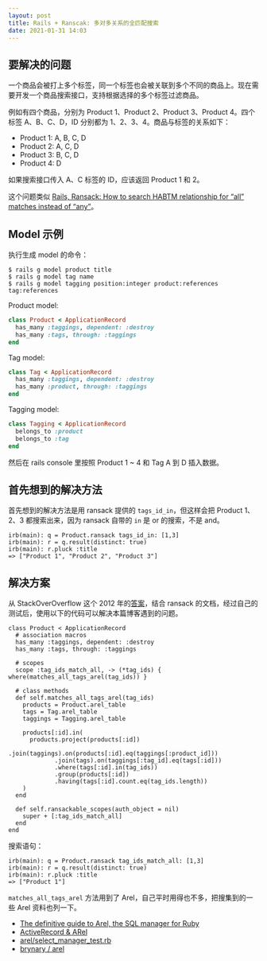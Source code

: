 ```yaml
---
layout: post
title: Rails + Ranscak: 多对多关系的全匹配搜索
date: 2021-01-31 14:03
---
```


## 要解决的问题

一个商品会被打上多个标签，同一个标签也会被关联到多个不同的商品上。现在需要开发一个商品搜索接口，支持根据选择的多个标签过滤商品。

例如有四个商品，分别为 Product 1、Product 2、Product 3、Product 4。四个标签 A、B、C、D，ID 分别都为 1、2、3、4。商品与标签的关系如下：

- Product 1: A, B, C, D
- Product 2: A, C, D
- Product 3: B, C, D
- Product 4: D

如果搜索接口传入 A、C 标签的 ID，应该返回 Product 1 和 2。

这个问题类似 [Rails, Ransack: How to search HABTM relationship for “all” matches instead of “any”](https://stackoverflow.com/questions/13409627/rails-ransack-how-to-search-habtm-relationship-for-all-matches-instead-of-a)。

## Model 示例

执行生成 model 的命令：

```shell
$ rails g model product title
$ rails g model tag name
$ rails g model tagging position:integer product:references tag:references
```

Product model:

```ruby
class Product < ApplicationRecord
  has_many :taggings, dependent: :destroy
  has_many :tags, through: :taggings
end
```

Tag model:

```ruby
class Tag < ApplicationRecord
  has_many :taggings, dependent: :destroy
  has_many :product, through: :taggings
end
```

Tagging model:

```ruby
class Tagging < ApplicationRecord
  belongs_to :product
  belongs_to :tag
end
```

然后在 rails console 里按照 Product 1 ~ 4 和 Tag A 到 D 插入数据。

## 首先想到的解决方法

首先想到的解决方法是用 ransack 提供的 `tags_id_in`，但这样会把 Product 1、2、3 都搜索出来，因为 ransack 自带的 `in` 是 or 的搜索，不是 and。

```
irb(main): q = Product.ransack tags_id_in: [1,3]
irb(main): r = q.result(distinct: true)
irb(main): r.pluck :title
=> ["Product 1", "Product 2", "Product 3"]
```

## 解决方案

从 StackOverOverflow 这个 2012 年的[答案](https://stackoverflow.com/a/13445889/888089)，结合 ransack 的文档，经过自己的测试后，使用以下的代码可以解决本篇博客遇到的问题。


```
class Product < ApplicationRecord
  # association macros
  has_many :taggings, dependent: :destroy
  has_many :tags, through: :taggings

  # scopes
  scope :tag_ids_match_all, -> (*tag_ids) { where(matches_all_tags_arel(tag_ids)) }

  # class methods
  def self.matches_all_tags_arel(tag_ids)
    products = Product.arel_table
    tags = Tag.arel_table
    taggings = Tagging.arel_table

    products[:id].in(
      products.project(products[:id])
             .join(taggings).on(products[:id].eq(taggings[:product_id]))
             .join(tags).on(taggings[:tag_id].eq(tags[:id]))
             .where(tags[:id].in(tag_ids))
             .group(products[:id])
             .having(tags[:id].count.eq(tag_ids.length))
    )
  end

  def self.ransackable_scopes(auth_object = nil)
    super + [:tag_ids_match_all]
  end
end
```

搜索语句：

```
irb(main): q = Product.ransack tag_ids_match_all: [1,3]
irb(main): r = q.result(distinct: true)
irb(main): r.pluck :title
=> ["Product 1"]
```

`matches_all_tags_arel` 方法用到了 Arel，自己平时用得也不多，把搜集到的一些 Arel 资料也列一下。

- [The definitive guide to Arel, the SQL manager for Ruby](https://jpospisil.com/2014/06/16/the-definitive-guide-to-arel-the-sql-manager-for-ruby.html)
- [ActiveRecord & ARel](https://www.slideshare.net/flah00/activerecord-arel)
- [arel/select_manager_test.rb](https://github.com/rails/rails/blob/main/activerecord/test/cases/arel/select_manager_test.rb)
- [brynary / arel](https://github.com/brynary/arel)
